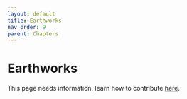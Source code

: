 ```yaml
---
layout: default
title: Earthworks
nav_order: 9
parent: Chapters
---
```


# Earthworks

This page needs information, learn how to contribute [here](https://openpermaculture.com/CONTRIBUTING.html).